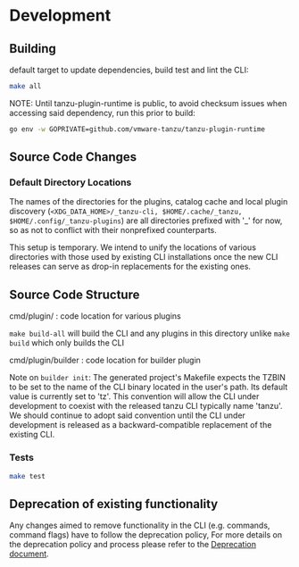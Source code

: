 # Development

## Building

default target to update dependencies, build test and lint the CLI:

```sh
make all
```

NOTE: Until tanzu-plugin-runtime is public, to avoid checksum issues when accessing
said dependency, run this prior to build:

```sh
go env -w GOPRIVATE=github.com/vmware-tanzu/tanzu-plugin-runtime
```

## Source Code Changes

### Default Directory Locations

The names of the directories for the plugins, catalog cache and local
plugin discovery (`<XDG_DATA_HOME>/_tanzu-cli, $HOME/.cache/_tanzu,
$HOME/.config/_tanzu-plugins`) are all directories prefixed with '_' for
now, so as not to conflict with their nonprefixed counterparts.

This setup is temporary. We intend to unify the locations of various
directories with those used by existing CLI installations once the new CLI
releases can serve as drop-in replacements for the existing ones.

## Source Code Structure

cmd/plugin/ : code location for various plugins

`make build-all` will build the CLI and any plugins in this directory
unlike `make build` which only builds the CLI

cmd/plugin/builder : code location for builder plugin

Note on `builder init`:
The generated project's Makefile expects the TZBIN to be set to the name
of the CLI binary located in the user's path. Its default value is
currently set to 'tz'. This convention will allow the CLI under
development to coexist with the released tanzu CLI typically name 'tanzu'.
We should continue to adopt said convention until the CLI under
development is released as a backward-compatible replacement of the
existing CLI.

### Tests

```sh
make test
```

## Deprecation of existing functionality

Any changes aimed to remove functionality in the CLI (e.g. commands, command
flags) have to follow the deprecation policy, For more details on the
deprecation policy and process please refer to the [Deprecation
document](../full/deprecation.md).
